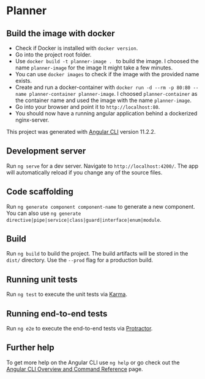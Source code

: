# Planner

## Build the image with docker
* Check if Docker is installed with `docker version`.
* Go into the project root folder.
* Use `docker build -t planner-image . ` to build the image. I choosed the name `planner-image` for the image It might take a few minutes.
* You can use `docker images` to check if the image with the provided name exists.
* Create and run a docker-container with `docker run -d --rm -p 80:80 --name planner-container planner-image`. I choosed `planner-container` as the container name and used
the image with the name `planner-image`.
* Go into your browser and point it to `http://localhost:80`.
* You should now have a running angular application behind a dockerized nginx-server.

This project was generated with [Angular CLI](https://github.com/angular/angular-cli) version 11.2.2.

## Development server

Run `ng serve` for a dev server. Navigate to `http://localhost:4200/`. The app will automatically reload if you change any of the source files.

## Code scaffolding

Run `ng generate component component-name` to generate a new component. You can also use `ng generate directive|pipe|service|class|guard|interface|enum|module`.

## Build

Run `ng build` to build the project. The build artifacts will be stored in the `dist/` directory. Use the `--prod` flag for a production build.

## Running unit tests

Run `ng test` to execute the unit tests via [Karma](https://karma-runner.github.io).

## Running end-to-end tests

Run `ng e2e` to execute the end-to-end tests via [Protractor](http://www.protractortest.org/).

## Further help

To get more help on the Angular CLI use `ng help` or go check out the [Angular CLI Overview and Command Reference](https://angular.io/cli) page.
